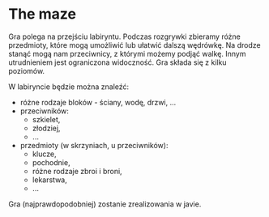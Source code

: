 # The maze

Gra polega na przejściu labiryntu.
Podczas rozgrywki zbieramy różne przedmioty, które mogą umożliwić lub ułatwić dalszą wędrówkę. Na drodze stanąć mogą nam przeciwnicy, z którymi możemy podjąć walkę. Innym utrudnieniem jest ograniczona widoczność. Gra składa się z kilku poziomów.

W labiryncie będzie można znaleźć:

- różne rodzaje bloków - ściany, wodę, drzwi, ...
- przeciwników:
  - szkielet,
  - złodziej,
  - ...
- przedmioty (w skrzyniach, u przeciwników):
  - klucze,
  - pochodnie,
  - różne rodzaje zbroi i broni,
  - lekarstwa,
  - ...

Gra (najprawdopodobniej) zostanie zrealizowania w javie.

<!-- Gra zachwyca piękną grafiką, niezwykle zajmującą i dynamiczną rozgrywką, pełnymi życia postaciami. --!>
